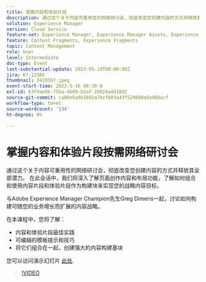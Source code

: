 ```yaml
---
title: 掌握内容和体验片段
description: 通过这个关于内容可重用性的网络研讨会，彻底改变您创建内容的方式并释放其全部潜力。
solution: Experience Manager
version: Cloud Service
feature-set: Experience Manager, Experience Manager Assets, Experience Manager Sites
feature: Content Fragments, Experience Fragments
topic: Content Management
role: User
level: Intermediate
doc-type: Event
last-substantial-update: 2023-05-19T00:00:00Z
jira: KT-13305
thumbnail: 3419557.jpeg
event-start-time: 2023-5-16 08:30-8
exl-id: 63f9ae5b-f5ba-4b09-b2af-20824ad418d2
source-git-commit: ca06e5a8b1602a7bcfb83a43f529680a5a96bacf
workflow-type: tm+mt
source-wordcount: '134'
ht-degree: 0%

---
```


# 掌握内容和体验片段按需网络研讨会

通过这个关于内容可重用性的网络研讨会，彻底改变您创建内容的方式并释放其全部潜力。 在此会话中，我们将深入了解页面创作内容和布局功能，了解如何组合和使用内容片段和体验片段作为构建块来实现您的战略内容目标。

与Adobe Experience Manager Champion先生Greg Dimeris一起，讨论如何构建可随您的业务增长而扩展的内容战略。

在本课程中，您将了解：

* 内容和体验片段最佳实践
* 可编辑的模板提示和技巧
* 将它们组合在一起，创建强大的内容构建基块

您可以访问演示幻灯片 [此处](../../assets/experience-manager/may2023/mastering-content-and-experience-fragments/AEM_Content_fragments_and_Experience_Fragments_Webinar_Session_Final.pdf).

>[!VIDEO](https://video.tv.adobe.com/v/3419557/?learn=on)
